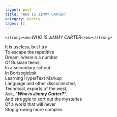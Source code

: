 ```yaml
---
layout: post
title: "WHO IS JIMMY CARTER"
category: poetry
tages: []
---
```

`<strong><em>`*WHO IS JIMMY CARTER*`</em></strong>`

It is useless, but I try  
To escape the repetitive  
Dream, wherein a number  
Of Russian teens,  
In a secondary school  
In Borisoglebsk  
Learning HyperText Markup  
Language and other disconnected,  
Technical, exports of the west,  
Ask, ***"Who is Jimmy Carter?"***,  
And struggle to sort out the mysteries  
Of a world that will never  
Stop growing more complex.  
